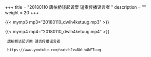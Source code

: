 +++
title = "20180110  唐柏桥谈起诉案 谴责传播谣言者 "
description = ""
weight = 20
+++

{{< mymp3 mp3="20180110_dwlh4ketuug.mp3" >}}

{{< mymp4 mp4="20180110_dwlh4ketuug.mp4" >}}

     唐柏桥谈起诉案 谴责传播谣言者 
     
     https://www.youtube.com/watch?v=DWLh4kETuug 
